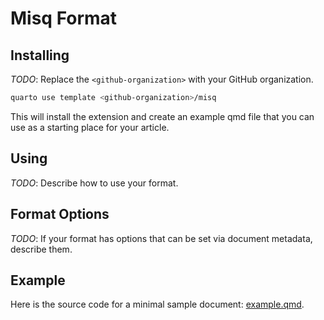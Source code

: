 # Misq Format

## Installing

*TODO*: Replace the `<github-organization>` with your GitHub organization.

```bash
quarto use template <github-organization>/misq
```

This will install the extension and create an example qmd file that you can use as a starting place for your article.

## Using

*TODO*: Describe how to use your format.

## Format Options

*TODO*: If your format has options that can be set via document metadata, describe them.

## Example

Here is the source code for a minimal sample document: [example.qmd](example.qmd).

